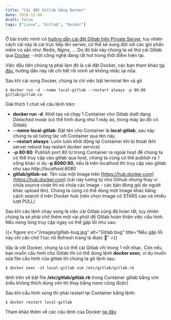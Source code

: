 ```yaml
---
title: "Cài đặt Gitlab bằng Docker"
date: 2016-12-09
draft: false
tags: ["Linux", "Gitlab", "Docker"]
---
```


Ở bài trước mình có [hướng dẫn cài đặt Gitlab trên Private Server](/blog/huong-dan-cai-dat-gitlab-tren-private-server), tuy nhiên cách cài này là cài trực tiếp lên server, có thể sẽ xung đột với các gói phần mềm có sẵn như: Redis, Nginx, ... Do đó bài này chúng ta sẽ thử cài Gitlab qua [Docker](https://www.docker.com/) - một công nghệ đang rất hot trong thời điểm hiện tại.

Việc đầu tiên chúng ta phải làm đó là cài đặt Docker, các bạn tham khảo [tại đây](https://docs.docker.com/engine/installation/), hướng dẫn này rất chi tiết rồi mình sẽ không nhắc lại nữa.

Sau khi cài xong Docker, chúng ta chỉ việc bật terminal lên và gõ

```
$ docker run -d --name local-gitlab --restart always -p 80:80 gitlab/gitlab-ce
```

Giải thích 1 chút về câu lệnh trên:

- **docker run -d**: Khởi tạo và chạy 1 Container cho Gitlab dưới dạng *Detached mode* (có thể hình dung như 1 máy ảo, trong máy ảo đó có Gitlab)
- **--name local-gitlab**: Đặt tên cho Container là **local-gitlab**, sau này chúng ta sẽ tương tác với Container qua tên này.
- **--restart always**: Luôn luôn khởi động lại Container khi bị thoát (khi server reboot hay restart docker service)
- **-p 80:80**: Publish port 80 từ trong Container ra ngoài host để chúng ta có thể truy cập vào gitlab qua host, chúng ta cũng có thể publish ra 1 cổng khác ví dụ **-p 8080:80**, nếu là trên localhost thì truy cập vào gitlab như sau *http://localhost:8080*
- **gitlab/gitlab-ce**: Tên của một Image trên [https://hub.docker.com](https://hub.docker.com) (cái này tương tự như Github nhưng thay vì chứa source code thì nó chứa các Image - các bản đóng gói do người khác upload lên). Chúng ta cũng có thể dùng một Image khác bằng cách search ở trên Docker hub (nên chọn Image có STARS cao và nhiều lượt PULL)

Sau khi câu lệnh chạy xong là việc cài Gitlab cũng đã hoàn tất, tuy nhiên chúng ta sẽ phải chờ thêm một vài phút để Gitlab hoàn thiện việc cấu hình. Nếu nóng lòng truy cập ngay có thể gặp lỗi như sau:

{{< figure src="/images/gitlab-bug.jpg" alt="Gitlab bug" title="Nếu gặp lỗi này chỉ cần chờ 1 lúc rồi Refresh trang là được 😬" >}}

Vậy là với Docker, chúng ta có thể cài Gitlab chỉ trong 1 nốt nhạc. Còn nếu bạn muốn cấu hình cho Gitlab thì có thể dùng lệnh **docker exec**, ví dụ muốn sửa file cấu hình của gitlab thì chúng ta gõ lệnh sau:

```
$ docker exec -it local-gitlab vim /etc/gitlab/gitlab.rb
```

lệnh trên sẽ bật file **/etc/gitlab/gitlab.rb​** trong Container gitlab bằng _vim_ (nếu không thích dùng _vim_ thì thay bằng _nano_ cũng được)

Sau khi cấu hình xong thì phải restart lại Container bằng lệnh:

```
$ docker restart local-gitlab
```

Tham khảo thêm về các câu lệnh của Docker [tại đây](https://docs.docker.com/engine/reference/commandline/)
